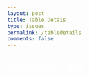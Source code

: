 ```yaml
---
layout: post
title: Table Detais
type: issues
permalink: /tabledetails
comments: false
---
```


<html lang="en">
<head>
  <meta charset="UTF-8">
  <meta name="viewport" content="width=device-width, initial-scale=1.0">
  <title>Table Details</title>
  <style>
    h2 {
      color: white;
    }
    /* Container for the grid layout */
    #student-cards-container {
      display: grid;
      grid-template-columns: repeat(2, 1fr); /* Two columns */
      gap: 20px;
      margin-top: 20px;
    }
    .student-card {
      background-color: #fff;
      border: 1px solid #ddd;
      border-radius: 5px;
      padding: 20px;
      width: 280px;
      box-shadow: 0 4px 8px rgba(0, 0, 0, 0.1);
      text-align: left;
    }
    .student-card h3 {
      margin: 0;
      font-size: 20px;
      color: black;
    }
    .student-card p {
      margin: 5px 0;
      font-size: 16px;
      color: black;
    }
  </style>
</head>
<body>

  <h2>Students in Table</h2>
  <div id="student-cards-container"></div>

  <script>
    document.addEventListener("DOMContentLoaded", function() {
      // Get the table number from the URL query parameter
      const urlParams = new URLSearchParams(window.location.search);
      const tableNumber = urlParams.get('table');

      if (tableNumber) {
        // Make the fetch request with the specified table number
        fetch("http://127.0.0.1:8181/api/students/find-team", {
          method: "POST",
          headers: {
            "Content-Type": "application/json"
          },
          body: JSON.stringify({
            "course": "CSA",
            "trimester": 1,
            "period": 3,
            "table": parseInt(tableNumber)
          })
        })
        .then(response => {
          if (!response.ok) {
            throw new Error("Network response was not ok");
          }
          return response.json();
        })
        .then(data => {
          const container = document.getElementById("student-cards-container");

          // Clear previous content and populate student cards
          container.innerHTML = "";
          data.forEach(student => {
            const card = document.createElement("div");
            card.className = "student-card";
            card.innerHTML = `
              <h3>${student.name}</h3>
              <p>Username: ${student.username}</p>
              <p>Table Number: ${student.tableNumber}</p>
              <p>Course: ${student.course}</p>
              <p>Trimester: ${student.trimester}</p>
              <p>Period: ${student.period}</p>
              <p>Tasks: ${student.tasks.join(", ")}</p>
            `;
            container.appendChild(card);
          });
        })
        .catch(error => {
          console.error("There was a problem with the fetch operation:", error);
        });
      } else {
        document.getElementById("student-cards-container").innerHTML = "<p>No table selected.</p>";
      }
    });
  </script>

</body>
</html>